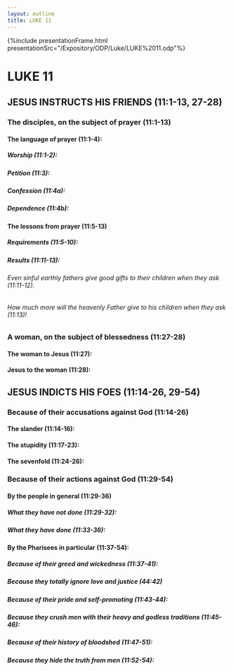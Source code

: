 ```yaml
---
layout: outline
title: LUKE 11
---
```

{%include presentationFrame.html presentationSrc="/Expository/ODP/Luke/LUKE%2011.odp"%}

# LUKE 11
## JESUS INSTRUCTS HIS FRIENDS (11:1-13, 27-28) 
###  The disciples, on the subject of prayer (11:1-13) 
####  The language of prayer (11:1-4): 
#####  Worship (11:1-2): 
#####  Petition (11:3): 
#####  Confession (11:4a): 
#####  Dependence (11:4b): 
####  The lessons from prayer (11:5-13) 
#####  Requirements (11:5-10): 
#####  Results (11:11-13): 
######  Even sinful earthly fathers give good gifts to their children when they ask (11:11-12). 
######  How much more will the heavenly Father give to his children when they ask (11:13)! 
###  A woman, on the subject of blessedness (11:27-28) 
####  The woman to Jesus (11:27): 
####  Jesus to the woman (11:28): 
## JESUS INDICTS HIS FOES (11:14-26, 29-54) 
###  Because of their accusations against God (11:14-26) 
####  The slander (11:14-16): 
####  The stupidity (11:17-23): 
####  The sevenfold (11:24-26): 
###  Because of their actions against God (11:29-54) 
####  By the people in general (11:29-36) 
#####  What they have not done (11:29-32): 
#####  What they have done (11:33-36): 
####  By the Pharisees in particular (11:37-54): 
#####  Because of their greed and wickedness (11:37-41): 
#####  Because they totally ignore love and justice (44:42) 
#####  Because of their pride and self-promoting (11:43-44): 
#####  Because they crush men with their heavy and godless traditions (11:45-46): 
#####  Because of their history of bloodshed (11:47-51): 
#####  Because they hide the truth from men (11:52-54): 
